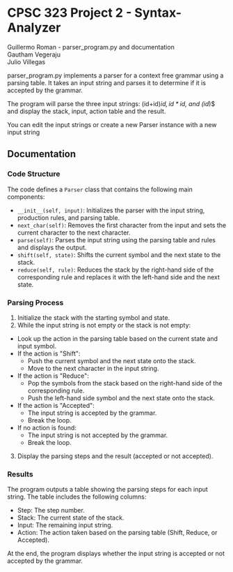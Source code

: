 # CPSC 323 Project 2 - Syntax-Analyzer
Guillermo Roman - parser_program.py and documentation\
Gautham Vegeraju\
Julio Villegas

parser_program.py implements a parser for a context free grammar using a parsing table. It takes an input string and parses it to determine if it is accepted by the grammar.

The program will parse the three input strings: (id+id)*id$, id*id$, and (id*)$ and display the stack, input, action table and the result.

You can edit the input strings or create a new Parser instance with a new input string

## Documentation

### Code Structure

The code defines a `Parser` class that contains the following main components:

- `__init__(self, input)`: Initializes the parser with the input string, production rules, and parsing table.
- `next_char(self)`: Removes the first character from the input and sets the current character to the next character.
- `parse(self)`: Parses the input string using the parsing table and rules and displays the output.
- `shift(self, state)`: Shifts the current symbol and the next state to the stack.
- `reduce(self, rule)`: Reduces the stack by the right-hand side of the corresponding rule and replaces it with the left-hand side and the next state.

### Parsing Process

1. Initialize the stack with the starting symbol and state.
2. While the input string is not empty or the stack is not empty:
- Look up the action in the parsing table based on the current state and input symbol.
- If the action is "Shift":
  - Push the current symbol and the next state onto the stack.
  - Move to the next character in the input string.
- If the action is "Reduce":
  - Pop the symbols from the stack based on the right-hand side of the corresponding rule.
  - Push the left-hand side symbol and the next state onto the stack.
- If the action is "Accepted":
  - The input string is accepted by the grammar.
  - Break the loop.
- If no action is found:
  - The input string is not accepted by the grammar.
  - Break the loop.
3. Display the parsing steps and the result (accepted or not accepted).

### Results

The program outputs a table showing the parsing steps for each input string. The table includes the following columns:

- Step: The step number.
- Stack: The current state of the stack.
- Input: The remaining input string.
- Action: The action taken based on the parsing table (Shift, Reduce, or Accepted).

At the end, the program displays whether the input string is accepted or not accepted by the grammar.
